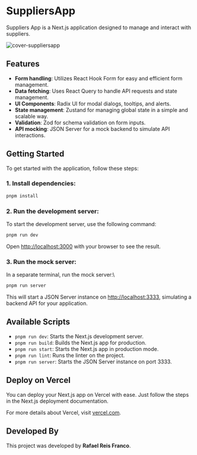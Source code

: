 # SuppliersApp

Suppliers App is a Next.js application designed to manage and interact with suppliers.

![cover-suppliersapp](https://github.com/user-attachments/assets/d5d381bf-aec8-41c9-b371-eaab8d39efb2)

## Features

-   **Form handling**: Utilizes React Hook Form for easy and efficient form management.
-   **Data fetching**: Uses React Query to handle API requests and state management.
-   **UI Components**: Radix UI for modal dialogs, tooltips, and alerts.
-   **State management**: Zustand for managing global state in a simple and scalable way.
-   **Validation**: Zod for schema validation on form inputs.
-   **API mocking**: JSON Server for a mock backend to simulate API interactions.

## Getting Started

To get started with the application, follow these steps:

### 1. Install dependencies:

```bash
pnpm install
```

### 2. Run the development server:

To start the development server, use the following command:

```bash
pnpm run dev
```

Open [http://localhost:3000](http://localhost:3000) with your browser to see the result.

### 3. Run the mock server:

In a separate terminal, run the mock server:\

```bash
pnpm run server
```

This will start a JSON Server instance on [http://localhost:3333](http://localhost:3333), simulating a backend API for your application.


## Available Scripts

-   `pnpm run dev`: Starts the Next.js development server.
-   `pnpm run build`: Builds the Next.js app for production.
-   `pnpm run start`: Starts the Next.js app in production mode.
-   `pnpm run lint`: Runs the linter on the project.
-   `pnpm run server`: Starts the JSON Server instance on port 3333.

## Deploy on Vercel

You can deploy your Next.js app on Vercel with ease. Just follow the steps in the Next.js deployment documentation.

For more details about Vercel, visit [vercel.com](https://vercel.com).

## Developed By

This project was developed by **Rafael Reis Franco**.
